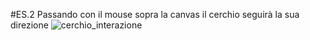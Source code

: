 #ES.2 
Passando con il mouse sopra la canvas il cerchio seguirà la sua direzione
![cerchio_interazione](https://user-images.githubusercontent.com/79698172/112358470-ab4d7b00-8cd0-11eb-9f07-8f29cd6b6696.png)
